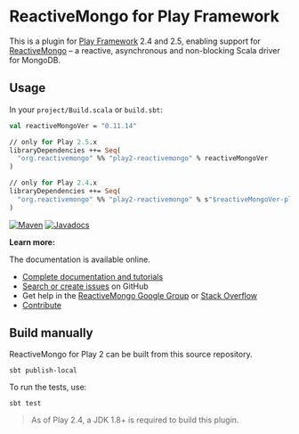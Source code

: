 # ReactiveMongo for Play Framework

This is a plugin for [Play Framework](https://www.playframework.com) 2.4 and 2.5, enabling support for [ReactiveMongo](http://reactivemongo.org) – a reactive, asynchronous and non-blocking Scala driver for MongoDB.

## Usage

In your `project/Build.scala` or `build.sbt`:

```ocaml
val reactiveMongoVer = "0.11.14"

// only for Play 2.5.x
libraryDependencies ++= Seq(
  "org.reactivemongo" %% "play2-reactivemongo" % reactiveMongoVer
)

// only for Play 2.4.x
libraryDependencies ++= Seq(
  "org.reactivemongo" %% "play2-reactivemongo" % s"$reactiveMongoVer-play24"
)
```

[![Maven](https://img.shields.io/maven-central/v/org.reactivemongo/play2-reactivemongo_2.12.svg)](http://search.maven.org/#search%7Cga%7C1%7Cplay2-reactivemongo) [![Javadocs](https://javadoc.io/badge/org.reactivemongo/play2-reactivemongo_2.12.svg)](https://javadoc.io/doc/org.reactivemongo/play2-reactivemongo_2.12)

**Learn more:**


The documentation is available online.

- [Complete documentation and tutorials](http://reactivemongo.org/releases/0.11/documentation/tutorial/play2.html)
- [Search or create issues](https://github.com/ReactiveMongo/Play-ReactiveMongo/issues) on GitHub
- Get help in the [ReactiveMongo Google Group](https://groups.google.com/forum/?fromgroups#!forum/reactivemongo) or [Stack Overflow](http://stackoverflow.com/questions/tagged/play-reactivemongo)
- [Contribute](https://github.com/ReactiveMongo/ReactiveMongo/blob/master/CONTRIBUTING.md#reactivemongo-developer--contributor-guidelines)

## Build manually

ReactiveMongo for Play 2 can be built from this source repository.

    sbt publish-local

To run the tests, use:

    sbt test

> As of Play 2.4, a JDK 1.8+ is required to build this plugin.
